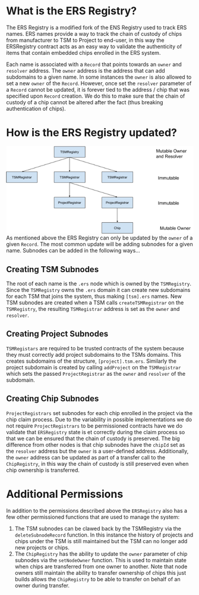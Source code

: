 # What is the ERS Registry?
The ERS Registry is a modified fork of the ENS Registry used to track ERS names. ERS names provide a way to track the chain of custody of chips from manufacturer to TSM to Project to end-user, in this way the ERSRegistry contract acts as an easy way to validate the authenticity of items that contain embedded chips enrolled in the ERS system.

Each name is associated with a `Record` that points towards an `owner` and `resolver` address. The `owner` address is the address that can add subdomains to a given name. In some instances the `owner` is also allowed to set a new `owner` of the `Record`. However, once set the `resolver` parameter of a `Record` cannot be updated, it is forever tied to the address / chip that was specified upon `Record` creation. We do this to make sure that the chain of custody of a chip cannot be altered after the fact (thus breaking authentication of chips).

# How is the ERS Registry updated?
![ers-registry](../../../public/ers.png)
As mentioned above the ERS Registry can only be updated by the `owner` of a given `Record`. The most common update will be adding subnodes for a given name. Subnodes can be added in the following ways...

## Creating TSM Subnodes
The root of each name is the `.ers` node which is owned by the `TSMRegistry`. Since the `TSMRegistry` owns the `.ers` domain it can create new subdomains for each TSM that joins the system, thus making `[tsm].ers` names. New TSM subnodes are created when a TSM calls `createTSMRegistrar` on the `TSMRegistry`, the resulting `TSMRegistrar` address is set as the `owner` and `resolver`.

## Creating Project Subnodes
`TSMRegistars` are required to be trusted contracts of the system because they must correctly add project subdomains to the TSMs domains. This creates subdomains of the structure, `[project].tsm.ers`. Similarly the project subdomain is created by calling `addProject` on the `TSMRegistrar` which sets the passed `ProjectRegistrar` as the  `owner` and `resolver` of the subdomain.

## Creating Chip Subnodes
`ProjectRegistrars` set subnodes for each chip enrolled in the project via the chip claim process. Due to the variability in possible implementations we do not require `ProjectRegistrars` to be permissioned contracts have we do validate that `ERSRegistry` state is et correctly during the claim process so that we can be ensured that the chain of custody is preserved. The big difference from other nodes is that chip subnodes have the `chipId` set as the `resolver` address but the `owner` is a user-defined address. Additionally, the `owner` address can be updated as part of a transfer call to the `ChipRegistry`, in this way the chain of custody is still preserved even when chip ownership is transferred.

# Additional Permissions
In addition to the permissions described above the `ERSRegistry` also has a few other permissioned functions that are used to manage the system:
1. The TSM subnodes can be clawed back by the TSMRegistry via the `deleteSubnodeRecord` function. In this instance the history of projects and chips under the TSM is still maintained but the TSM can no longer add new projects or chips.
2. The `ChipRegistry` has the ability to update the `owner` parameter of chip subnodes via the `setNodeOwner` function. This is used to maintain state when chips are transferred from one owner to another. Note that node owners still maintain the ability to transfer ownership of chips this just builds allows the `ChipRegistry` to be able to transfer on behalf of an owner during transfer.
